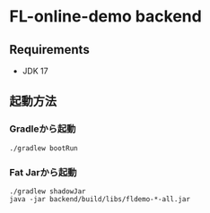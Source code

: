 # FL-online-demo backend

## Requirements
* JDK 17

## 起動方法
### Gradleから起動
```shell
./gradlew bootRun
```

### Fat Jarから起動
```shell
./gradlew shadowJar
java -jar backend/build/libs/fldemo-*-all.jar
```
